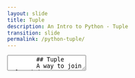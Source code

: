 ```yaml
---
layout: slide
title: Tuple
description: An Intro to Python - Tuple
transition: slide
permalink: /python-tuple/
---
```

<section data-markdown>
    <textarea data-template>
        ## Tuple
        A way to join related data:
        ```python
        hostport = ("accdev1", 3213)
        ```
        ---
        ## Tuple
        Data elements don't have names
        ```python
        sam = ("Sam Moorhouse", 1984)
        ```
        * What does *1984* refer to? (Careful!)
        * Is there a better way?
        ---
        ## Next:
        [Conditionals](https://aisha-glblcd.github.io/material/python-conditionals/)
    </textarea>
</section>
       
